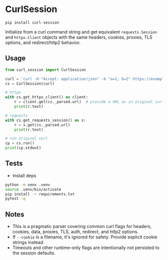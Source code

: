 # CurlSession
```
pip install curl-session
```

Initialize from a curl command string and get equivalent `requests.Session` and `httpx.Client` objects with the same headers, cookies, proxies, TLS options, and redirect/http2 behavior.

## Usage

```python
from curl_session import CurlSession

curl = 'curl -H "Accept: application/json" -b "a=1; b=2" https://example.com/api'
cs = CurlSession(curl)

# httpx
with cs.get_httpx_client() as client:
    r = client.get(cs._parsed.url)  # provide a URL as in original curl if needed
    print(r.text)

# requests
with cs.get_requests_session() as s:
    r = s.get(cs._parsed.url)
    print(r.text)

# run original curl
cp = cs.run()
print(cp.stdout)
```

## Tests

- Install deps

```sh
python -m venv .venv
source .venv/bin/activate
pip install -r requirements.txt
pytest -q
```

## Notes

- This is a pragmatic parser covering common curl flags for headers, cookies, data, proxies, TLS, auth, redirect, and http2 options.
- If `--cookie` is a filename, it's ignored for safety. Provide explicit cookie strings instead.
- Timeouts and other runtime-only flags are intentionally not persisted to the session defaults.
